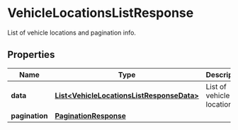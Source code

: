 

# VehicleLocationsListResponse

List of vehicle locations and pagination info.
## Properties

Name | Type | Description | Notes
------------ | ------------- | ------------- | -------------
**data** | [**List&lt;VehicleLocationsListResponseData&gt;**](VehicleLocationsListResponseData.md) | List of vehicle locations. |  [optional]
**pagination** | [**PaginationResponse**](PaginationResponse.md) |  |  [optional]



